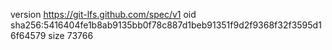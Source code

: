 version https://git-lfs.github.com/spec/v1
oid sha256:5416404fe1b8ab9135bb0f78c887d1beb91351f9d2f9368f32f3595d16f64579
size 73766
